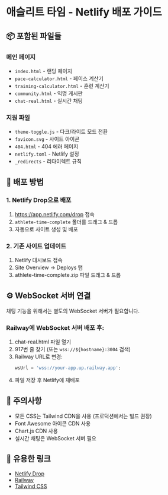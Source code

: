 # 애슬리트 타임 - Netlify 배포 가이드

## 📦 포함된 파일들

### 메인 페이지
- `index.html` - 랜딩 페이지
- `pace-calculator.html` - 페이스 계산기
- `training-calculator.html` - 훈련 계산기  
- `community.html` - 익명 게시판
- `chat-real.html` - 실시간 채팅

### 지원 파일
- `theme-toggle.js` - 다크/라이트 모드 전환
- `favicon.svg` - 사이트 아이콘
- `404.html` - 404 에러 페이지
- `netlify.toml` - Netlify 설정
- `_redirects` - 리다이렉트 규칙

## 🚀 배포 방법

### 1. Netlify Drop으로 배포
1. https://app.netlify.com/drop 접속
2. `athlete-time-complete` 폴더를 드래그 & 드롭
3. 자동으로 사이트 생성 및 배포

### 2. 기존 사이트 업데이트
1. Netlify 대시보드 접속
2. Site Overview → Deploys 탭
3. athlete-time-complete.zip 파일 드래그 & 드롭

## ⚙️ WebSocket 서버 연결

채팅 기능을 위해서는 별도의 WebSocket 서버가 필요합니다.

### Railway에 WebSocket 서버 배포 후:
1. chat-real.html 파일 열기
2. 917번 줄 찾기 (또는 `wss://${hostname}:3004` 검색)
3. Railway URL로 변경:
   ```javascript
   wsUrl = 'wss://your-app.up.railway.app';
   ```
4. 파일 저장 후 Netlify에 재배포

## 📝 주의사항

- 모든 CSS는 Tailwind CDN을 사용 (프로덕션에서는 빌드 권장)
- Font Awesome 아이콘 CDN 사용
- Chart.js CDN 사용
- 실시간 채팅은 WebSocket 서버 필요

## 🔗 유용한 링크

- [Netlify Drop](https://app.netlify.com/drop)
- [Railway](https://railway.app)
- [Tailwind CSS](https://tailwindcss.com)